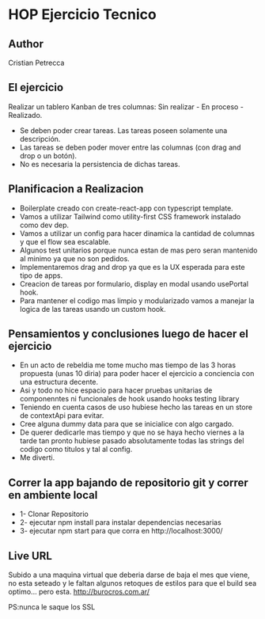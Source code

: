 # HOP Ejercicio Tecnico

## Author
Cristian Petrecca

## El ejercicio
Realizar un  tablero Kanban de tres columnas: Sin realizar - En proceso - Realizado.
- Se deben poder crear tareas. Las tareas poseen solamente una descripción.
- Las tareas se deben poder mover entre las columnas (con drag and drop o un botón).
- No es necesaria la persistencia de dichas tareas.

## Planificacion a Realizacion
- Boilerplate creado con create-react-app con typescript template. 
- Vamos a utilizar Tailwind como utility-first CSS framework instalado como dev dep.
- Vamos a utilizar un config para hacer dinamica la cantidad de columnas y que el flow sea escalable.
- Algunos test unitarios porque nunca estan de mas pero seran mantenido al minimo ya que no son pedidos.
- Implementaremos drag and drop ya que es la UX esperada para este tipo de apps.
- Creacion de tareas por formulario, display en modal usando usePortal hook.
- Para mantener el codigo mas limpio y modularizado vamos a manejar la logica de las tareas usando un custom hook.

## Pensamientos y conclusiones luego de hacer el ejercicio
- En un acto de rebeldia me tome mucho mas tiempo de las 3 horas propuesta (unas 10 diria) para poder hacer el ejercicio a conciencia con una estructura decente.
- Asi y todo no hice espacio para hacer pruebas unitarias de componenntes ni funcionales de hook usando hooks testing library
- Teniendo en cuenta casos de uso hubiese hecho las tareas en un store de contextApi para evitar.
- Cree alguna dummy data para que se inicialice con algo cargado.
- De querer dedicarle mas tiempo y que no se haya hecho viernes a la tarde tan pronto hubiese pasado absolutamente todas las strings del codigo como titulos y tal al config.
- Me diverti.


## Correr la app bajando de repositorio git y correr en ambiente local
- 1- Clonar Repositorio
- 2- ejecutar npm install para instalar dependencias necesarias
- 3- ejecutar npm start para que corra en http://localhost:3000/


## Live URL
Subido a una maquina virtual que deberia darse de baja el mes que viene, no esta seteado y le faltan algunos retoques de estilos para que el build sea optimo... pero esta.
http://burocros.com.ar/

PS:nunca le saque los SSL
